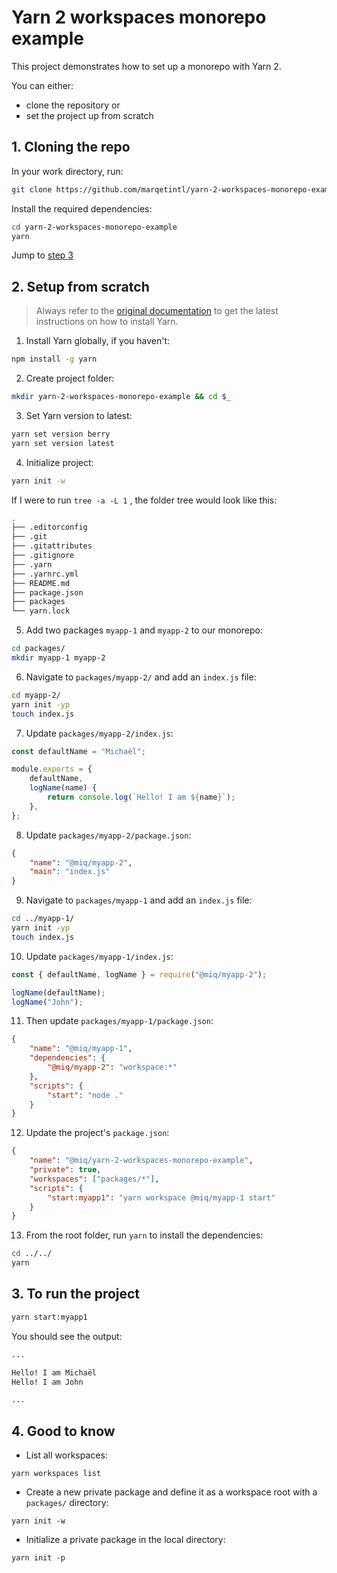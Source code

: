 # Yarn 2 workspaces monorepo example

This project demonstrates how to set up a monorepo with Yarn 2.

You can either:

-   clone the repository or
-   set the project up from scratch

## 1. Cloning the repo

In your work directory, run:

```bash
git clone https://github.com/marqetintl/yarn-2-workspaces-monorepo-example.git
```

Install the required dependencies:

```bash
cd yarn-2-workspaces-monorepo-example
yarn
```

Jump to [step 3](https://github.com/marqetintl/yarn-2-workspaces-monorepo-example#3-to-run-the-project)

## 2. Setup from scratch

> Always refer to the [original documentation](https://yarnpkg.com/getting-started/install) to get the latest instructions on how to install Yarn.

1. Install Yarn globally, if you haven't:

```bash
npm install -g yarn
```

2. Create project folder:

```bash
mkdir yarn-2-workspaces-monorepo-example && cd $_
```

3. Set Yarn version to latest:

```bash
yarn set version berry
yarn set version latest
```

4. Initialize project:

```bash
yarn init -w
```

If I were to run `tree -a -L 1` , the folder tree would look like this:

```bash
.
├── .editorconfig
├── .git
├── .gitattributes
├── .gitignore
├── .yarn
├── .yarnrc.yml
├── README.md
├── package.json
├── packages
└── yarn.lock
```

5. Add two packages `myapp-1` and `myapp-2` to our monorepo:

```bash
cd packages/
mkdir myapp-1 myapp-2
```

6. Navigate to `packages/myapp-2/` and add an `index.js` file:

```bash
cd myapp-2/
yarn init -yp
touch index.js
```

7. Update `packages/myapp-2/index.js`:

```js
const defaultName = "Michaël";

module.exports = {
    defaultName,
    logName(name) {
        return console.log(`Hello! I am ${name}`);
    },
};
```

8. Update `packages/myapp-2/package.json`:

```json
{
    "name": "@miq/myapp-2",
    "main": "index.js"
}
```

9. Navigate to `packages/myapp-1` and add an `index.js` file:

```bash
cd ../myapp-1/
yarn init -yp
touch index.js
```

10. Update `packages/myapp-1/index.js`:

```js
const { defaultName, logName } = require("@miq/myapp-2");

logName(defaultName);
logName("John");
```

11. Then update `packages/myapp-1/package.json`:

```json
{
    "name": "@miq/myapp-1",
    "dependencies": {
        "@miq/myapp-2": "workspace:*"
    },
    "scripts": {
        "start": "node ."
    }
}
```

12. Update the project's `package.json`:

```json
{
    "name": "@miq/yarn-2-workspaces-monorepo-example",
    "private": true,
    "workspaces": ["packages/*"],
    "scripts": {
        "start:myapp1": "yarn workspace @miq/myapp-1 start"
    }
}
```

13. From the root folder, run `yarn` to install the dependencies:

```bash
cd ../../
yarn
```

## 3. To run the project

```bash
yarn start:myapp1
```

You should see the output:

```bash
...

Hello! I am Michaël
Hello! I am John

...

```

## 4. Good to know

-   List all workspaces:

```
yarn workspaces list
```

-   Create a new private package and define it as a workspace root with a `packages/` directory:

```
yarn init -w
```

-   Initialize a private package in the local directory:

```
yarn init -p
```
